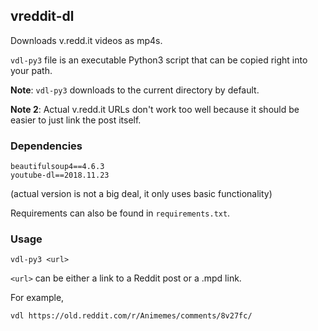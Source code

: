 ## vreddit-dl

Downloads v.redd.it videos as mp4s.

`vdl-py3` file is an executable Python3 script that can be copied right into your path.

**Note**: `vdl-py3` downloads to the current directory by default.

**Note 2**: Actual v.redd.it URLs don't work too well because it should be easier to just link the post itself.

### Dependencies

```
beautifulsoup4==4.6.3
youtube-dl==2018.11.23
```

(actual version is not a big deal, it only uses basic functionality)

Requirements can also be found in `requirements.txt`.

### Usage

`vdl-py3 <url>`

`<url>` can be either a link to a Reddit post or a .mpd link.

For example,

`vdl https://old.reddit.com/r/Animemes/comments/8v27fc/`
